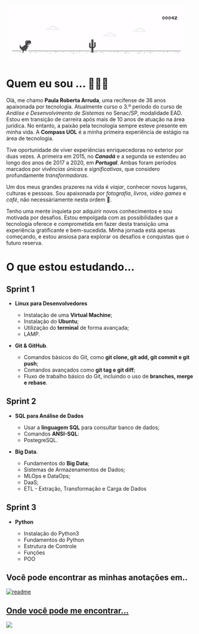 ![Alt Text](https://github.com/rennanprysthon/rennanprysthon/raw/master/images/gifdino.gif)

# Quem eu sou ... 👩🏻‍💻

Olá, me chamo **Paula Roberta Arruda**, uma recifense de 36 anos apaixonada por tecnologia. Atualmente curso o 3.º período do curso de *Análise e Desenvolvimento de Sistemas* no Senac/SP, modalidade EAD. Estou em transição de carreira após mais de 10 anos de atuação na área jurídica. No entanto, a paixão pela tecnologia sempre esteve presente em minha vida. A **Compass UOL** é a minha primeira experiência de estágio na área de tecnologia.

Tive oportunidade de viver experiências enriquecedoras no exterior por duas vezes. A primeira em 2015, no _**Canadá**_ e a segunda se estendeu ao longo dos anos de 2017 a 2020, em _**Portugal**_. Ambas foram períodos marcados por _vivências únicas_ e _significativas_, que considero profundamente _transformadoras_.

Um dos meus grandes prazeres na vida é *viajar*, conhecer novos lugares, culturas e pessoas. Sou apaixonada por *fotografia*, *livros*, *vídeo games* e *café*, não necessáriamente nesta ordem 🙈.

Tenho uma mente inquieta por adquirir novos conhecimentos e sou motivada por desafios. Estou empolgada com as possibilidades que a tecnologia oferece e comprometida em fazer desta transição uma experiência gratificante e bem-sucedida. Minha jornada está apenas começando, e estou ansiosa para explorar os desafios e conquistas que o futuro reserva.


# O que estou estudando...

## Sprint 1

- **Linux para Desenvolvedores**

    - Instalação de uma **Virtual Machine**;
    - Instalação do **Ubuntu**;
    - Utilização do **terminal** de forma avançada;
    - LAMP.

- **Git & GitHub**.

    - Comandos básicos do Git, como **git clone, git add, git commit e git push**;
    - Comandos avançados como **git tag e git diff**;
    - Fluxo de trabalho básico do Git, incluindo o uso de **branches, merge e rebase**.

## Sprint 2

- **SQL para Análise de Dados**

    - Usar a **linguagem SQL** para consultar banco de dados;
    - Comandos **ANSI-SQL**:
    - PostegreSQL.

- **Big Data**.

    - Fundamentos do **Big Data**;
    - Sistemas de Armazenamentos de Dados;
    - MLOps e DataOps;
    - DaaS;
    - ETL - Extração, Transformação e Carga de Dados
 
## Sprint 3

- **Python**

    - Instalação do Python3
    - Fundamentos do Python
    - Estrutura de Controle
    - Funções
    - POO
 
<!-- Anotações -->
 ## Você pode encontrar as minhas anotações em..
 <div> 
  <a href="https://github.com/paularcsarruda/Compass/tree/main/Caderno" target="_blank"><img width="48" height="48" src="https://img.icons8.com/fluency-systems-regular/48/readme.png" alt="readme"/> 
  </div>
  
<!-- Contact -->
## Onde você pode me encontrar...
 <div> 
  <a href="https://www.linkedin.com/in/paula-arruda-903656280/" target="_blank"><img src="https://img.shields.io/badge/-LinkedIn-%230077B5?style=for-the-badge&logo=linkedin&logoColor=white" target="_blank"></a> 
</div>
